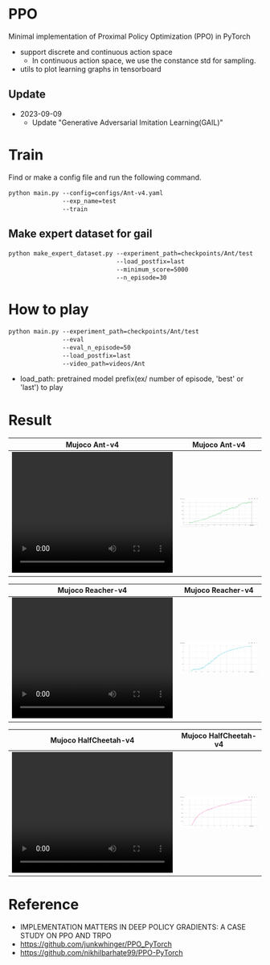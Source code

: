 # PPO
Minimal implementation of Proximal Policy Optimization (PPO) in PyTorch
- support discrete and continuous action space 
    - In continuous action space, we use the constance std for sampling.
- utils to plot learning graphs in tensorboard

## Update
- 2023-09-09 
    - Update "Generative Adversarial Imitation Learning(GAIL)"

# Train
Find or make a config file and run the following command.
```
python main.py --config=configs/Ant-v4.yaml 
               --exp_name=test
               --train
```

## Make expert dataset for gail

```
python make_expert_dataset.py --experiment_path=checkpoints/Ant/test
                              --load_postfix=last
                              --minimum_score=5000
                              --n_episode=30
```

# How to play
```
python main.py --experiment_path=checkpoints/Ant/test
               --eval
               --eval_n_episode=50
               --load_postfix=last
               --video_path=videos/Ant
```
- load_path: pretrained model prefix(ex/ number of episode, 'best' or 'last') to play

# Result

| Mujoco Ant-v4 | Mujoco Ant-v4 |
| :-------------------------:|:-------------------------: |
| <video src="https://github.com/Ladun/PPO/blob/master/plots/ant.mp4" width="320" height="240" controls></video>|  ![](https://github.com/Ladun/PPO/blob/master/plots/ant.png) |

| Mujoco Reacher-v4 | Mujoco Reacher-v4 |
| :-------------------------:|:-------------------------: |
| <video src="https://github.com/Ladun/PPO/blob/master/plots/reacher.mp4" width="320" height="240" controls></video> |  ![](https://github.com/Ladun/PPO/blob/master/plots/reacher.png) |

| Mujoco HalfCheetah-v4 | Mujoco HalfCheetah-v4 |
| :-------------------------:|:-------------------------: |
| <video src="https://github.com/Ladun/PPO/blob/master/plots/cheetah.mp4" width="320" height="240" controls></video>|  ![](https://github.com/Ladun/PPO/blob/master/plots/cheetah.png) |



# Reference
- IMPLEMENTATION MATTERS IN DEEP POLICY GRADIENTS: A CASE STUDY ON PPO AND TRPO
- https://github.com/junkwhinger/PPO_PyTorch
- https://github.com/nikhilbarhate99/PPO-PyTorch